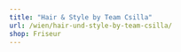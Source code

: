 ```yaml
---
title: "Hair & Style by Team Csilla"
url: /wien/hair-und-style-by-team-csilla/
shop: Friseur
---
```

